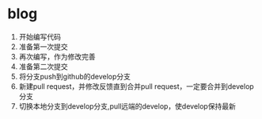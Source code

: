 # blog

1. 开始编写代码
2. 准备第一次提交
3. 再次编写，作为修改完善
4. 准备第二次提交
5. 将分支push到github的develop分支
6. 新建pull request，并修改反馈直到合并pull request，一定要合并到develop分支
7. 切换本地分支到develop分支,pull远端的develop，使develop保持最新
